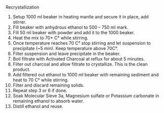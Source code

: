 Recrystallization
1.	Setup 1000 ml beaker in heating mantle and secure it in place, add stirrer.
2.	Fill beaker with anhydrous ethanol to 500 – 750 ml mark.
3.	Fill 50 ml beaker with powder and add it to the 1000 beaker.
4.	Heat the mix to 70+ C° while stirring.
5.	Once temperature reaches 70 C° stop stirring and let suspension to precipitate (~5 min). Keep temperature above 70C°.
6.	Filter suspension and leave precipitate in the beaker.
7.	Boil filtrate with Activated Charcoal at reflux for about 5 minutes.
8.	Filter out charcoal and allow filtrate to crystallize. This is the clean product.
9.	Add filtered out ethanol to 1000 ml beaker with remaining sediment and heat to 70 C° while stirring.
10.	Filter and discard remaining solids.
11.	Repeat step 3 or 6 if done.
12.	Soak Molecular Sieve 3a, Magnesium sulfate or Potassium carbonate in remaining ethanol to absorb water.
13.	Distill ethanol and reuse.
